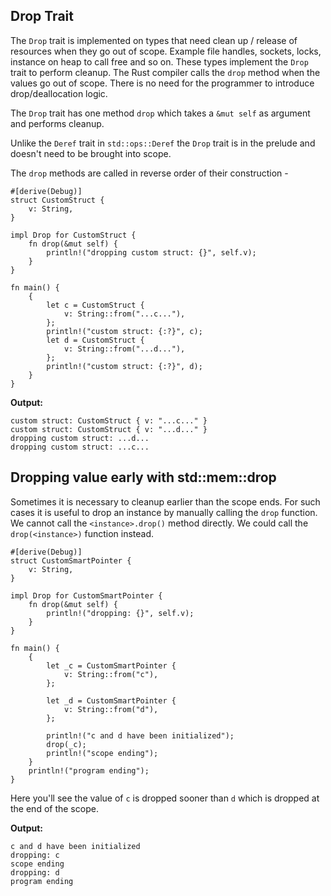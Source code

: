 ## Drop Trait

The `Drop` trait is implemented on types that need clean up / release of resources when they go out of scope. Example file handles, sockets, locks, instance on heap to call free and so on. These types implement the `Drop` trait to perform cleanup. The Rust compiler calls the `drop` method when the values go out of scope. There is no need for the programmer to introduce drop/deallocation logic.

The `Drop` trait has one method `drop` which takes a `&mut self` as argument and performs cleanup.

Unlike the `Deref` trait in `std::ops::Deref` the `Drop` trait is in the prelude and doesn't need to be brought into scope.

The `drop` methods are called in reverse order of their construction -

```
#[derive(Debug)]
struct CustomStruct {
    v: String,
}

impl Drop for CustomStruct {
    fn drop(&mut self) {
        println!("dropping custom struct: {}", self.v);
    }
}

fn main() {
    {
        let c = CustomStruct {
            v: String::from("...c..."),
        };
        println!("custom struct: {:?}", c);
        let d = CustomStruct {
            v: String::from("...d..."),
        };
        println!("custom struct: {:?}", d);
    }
}
```

**Output:**

```
custom struct: CustomStruct { v: "...c..." }
custom struct: CustomStruct { v: "...d..." }
dropping custom struct: ...d...
dropping custom struct: ...c...
```

## Dropping value early with std::mem::drop

Sometimes it is necessary to cleanup earlier than the scope ends. For such cases it is useful to drop an instance by manually calling the `drop` function. We cannot call the `<instance>.drop()` method directly. We could call the `drop(<instance>)` function instead.

```
#[derive(Debug)]
struct CustomSmartPointer {
    v: String,
}

impl Drop for CustomSmartPointer {
    fn drop(&mut self) {
        println!("dropping: {}", self.v);
    }
}

fn main() {
    {
        let _c = CustomSmartPointer {
            v: String::from("c"),
        };

        let _d = CustomSmartPointer {
            v: String::from("d"),
        };

        println!("c and d have been initialized");
        drop(_c);
        println!("scope ending");
    }
    println!("program ending");
}
```

Here you'll see the value of `c` is dropped sooner than `d` which is dropped at the end of the scope.

**Output:**

```
c and d have been initialized
dropping: c
scope ending
dropping: d
program ending
```
